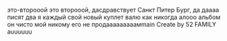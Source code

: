 это-второоой
это второоой, дасдравствует Санкт Питер Бург, да даааа
писят два
я каждый свой новый куплет валю как никогда
алооо
альбом он чисто мой никому его не продааааааааамmain
Create by 52 FAMILY auuuuuu
